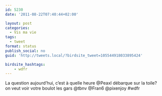 ```yaml
---
id: 5230
date: '2011-08-22T07:40:44+02:00'

layout: post
categories:
  - Vis ma vie
tags:
  - tweet
format: status
publish_social: no
guid: 'http://tweets.local/?birdsite_tweet=105544918033895424'

birdsite_hashtags:
    - wdfr
---
```


La question aujourd’hui, c’est à quelle heure @Peaxl débarque sur la toile? on veut voir votre boulot les gars @tbnv @Fran6 @pixenjoy #wdfr